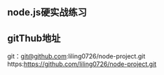 ## node.js硬实战练习

## gitThub地址  
git：git@github.com:liling0726/node-project.git  
https:https://github.com/liling0726/node-project.git
